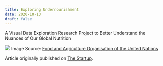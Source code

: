 ```yaml
---
title: Exploring Undernourishment
date: 2020-10-13
draft: false
---
```


A Visual Data Exploration Research Project to Better Understand the Nuances of Our Global Nutrition

<!--more-->

[![](https://miro.medium.com/max/770/0*rc5UEAvxB_rqOl5s.jpg)](https://medium.com/swlh/exploring-undernourishment-part-1-introduction-and-overview-ff024fa7dd32)
Image Source: [Food and Agriculture Organisation of the United Nations](http://www.fao.org/3/ca9692en/online/ca9692en.html)

Article originally published on [The Startup](https://medium.com/swlh/exploring-undernourishment-part-1-introduction-and-overview-ff024fa7dd32).
